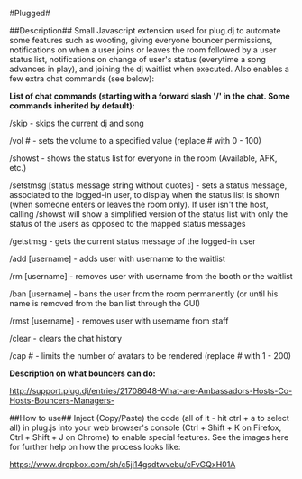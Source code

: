 #Plugged#

##Description##
Small Javascript extension used for plug.dj to automate some features such as wooting, giving everyone bouncer permissions, notifications on when a user joins or leaves the room followed by a user status list, notifications on change of user's status (everytime a song advances in play), and joining the dj waitlist when executed. Also enables a few extra chat commands (see below):


**List of chat commands (starting with a forward slash '/' in the chat. Some commands inherited by default):**

/skip - skips the current dj and song

/vol # - sets the volume to a specified value (replace # with 0 - 100)

/showst - shows the status list for everyone in the room (Available, AFK, etc.)

/setstmsg [status message string without quotes] - sets a status message, associated to the logged-in user, to display when the status list is shown (when someone enters or leaves the room only). If user isn't the host, calling /showst will show a simplified version of the status list with only the status of the users as opposed to the mapped status messages

/getstmsg - gets the current status message of the logged-in user

/add [username] - adds user with username to the waitlist

/rm [username] - removes user with username from the booth or the waitlist

/ban [username] - bans the user from the room permanently (or until his name is removed from the ban list through the GUI)

/rmst [username] - removes user with username from staff

/clear - clears the chat history

/cap # - limits the number of avatars to be rendered (replace # with 1 - 200) 



**Description on what bouncers can do:**

http://support.plug.dj/entries/21708648-What-are-Ambassadors-Hosts-Co-Hosts-Bouncers-Managers-

##How to use##
Inject (Copy/Paste) the code (all of it - hit ctrl + a to select all) in plug.js into your web browser's console (Ctrl + Shift + K on Firefox, Ctrl + Shift + J on Chrome) to enable special features. See the images here for further help on how the process looks like:

https://www.dropbox.com/sh/c5ji14gsdtwvebu/cFvGQxH01A 
